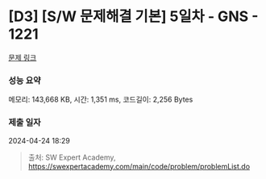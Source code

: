 # [D3] [S/W 문제해결 기본] 5일차 - GNS - 1221 

[문제 링크](https://swexpertacademy.com/main/code/problem/problemDetail.do?contestProbId=AV14jJh6ACYCFAYD) 

### 성능 요약

메모리: 143,668 KB, 시간: 1,351 ms, 코드길이: 2,256 Bytes

### 제출 일자

2024-04-24 18:29



> 출처: SW Expert Academy, https://swexpertacademy.com/main/code/problem/problemList.do
